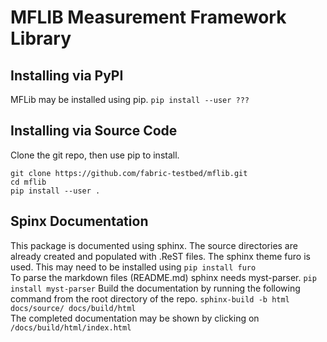 # MFLIB Measurement Framework Library


## Installing via PyPI

MFLib may be installed using pip. 
`pip install --user ???`

## Installing via Source Code
Clone the git repo, then use pip to install.
```
git clone https://github.com/fabric-testbed/mflib.git
cd mflib
pip install --user .
```

## Spinx Documentation
This package is documented using sphinx. The source directories are already created and populated with .ReST files.
The sphinx theme furo is used. This may need to be installed using `pip install furo`  
To parse the markdown files (README.md) sphinx needs myst-parser. `pip install myst-parser` 
Build the documentation by running the following command from the root directory of the repo.
`sphinx-build -b html docs/source/ docs/build/html`  
The completed documentation may be shown by clicking on `/docs/build/html/index.html`
